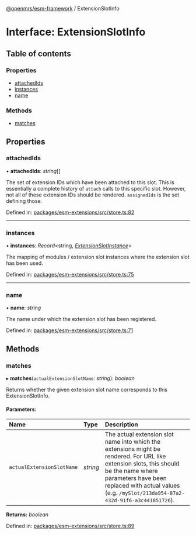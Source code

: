 [@openmrs/esm-framework](../API.md) / ExtensionSlotInfo

# Interface: ExtensionSlotInfo

## Table of contents

### Properties

- [attachedIds](extensionslotinfo.md#attachedids)
- [instances](extensionslotinfo.md#instances)
- [name](extensionslotinfo.md#name)

### Methods

- [matches](extensionslotinfo.md#matches)

## Properties

### attachedIds

• **attachedIds**: *string*[]

The set of extension IDs which have been attached to this slot.
This is essentially a complete history of `attach` calls to this specific slot.
However, not all of these extension IDs should be rendered.
`assignedIds` is the set defining those.

Defined in: [packages/esm-extensions/src/store.ts:82](https://github.com/openmrs/openmrs-esm-core/blob/master/packages/esm-extensions/src/store.ts#L82)

___

### instances

• **instances**: *Record*<string, [*ExtensionSlotInstance*](extensionslotinstance.md)\>

The mapping of modules / extension slot instances where the extension slot has been used.

Defined in: [packages/esm-extensions/src/store.ts:75](https://github.com/openmrs/openmrs-esm-core/blob/master/packages/esm-extensions/src/store.ts#L75)

___

### name

• **name**: *string*

The name under which the extension slot has been registered.

Defined in: [packages/esm-extensions/src/store.ts:71](https://github.com/openmrs/openmrs-esm-core/blob/master/packages/esm-extensions/src/store.ts#L71)

## Methods

### matches

▸ **matches**(`actualExtensionSlotName`: *string*): *boolean*

Returns whether the given extension slot name corresponds to this ExtensionSlotInfo.

#### Parameters:

Name | Type | Description |
:------ | :------ | :------ |
`actualExtensionSlotName` | *string* | The actual extension slot name into which the extensions might be rendered. For URL like extension slots, this should be the name where parameters have been replaced with actual values (e.g. `/mySlot/213da954-87a2-432d-91f6-a3c441851726`).    |

**Returns:** *boolean*

Defined in: [packages/esm-extensions/src/store.ts:89](https://github.com/openmrs/openmrs-esm-core/blob/master/packages/esm-extensions/src/store.ts#L89)
